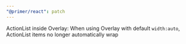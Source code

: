```yaml
---
"@primer/react": patch
---
```


ActionList inside Overlay: When using Overlay with default `width:auto`, ActionList items no longer automatically wrap
